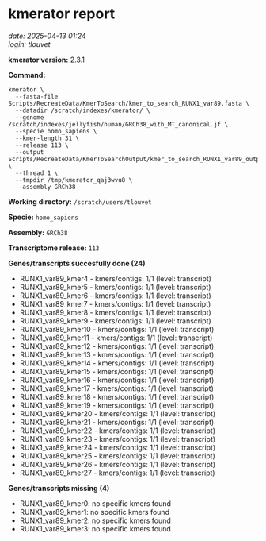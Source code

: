 # kmerator report
*date: 2025-04-13 01:24*  
*login: tlouvet*

**kmerator version:** 2.3.1

**Command:**

```
kmerator \
  --fasta-file Scripts/RecreateData/KmerToSearch/kmer_to_search_RUNX1_var89.fasta \
  --datadir /scratch/indexes/kmerator/ \
  --genome /scratch/indexes/jellyfish/human/GRCh38_with_MT_canonical.jf \
  --specie homo_sapiens \
  --kmer-length 31 \
  --release 113 \
  --output Scripts/RecreateData/KmerToSearchOutput/kmer_to_search_RUNX1_var89_output \
  --thread 1 \
  --tmpdir /tmp/kmerator_qaj3wvu8 \
  --assembly GRCh38
```

**Working directory:** `/scratch/users/tlouvet`

**Specie:** `homo_sapiens`

**Assembly:** `GRCh38`

**Transcriptome release:** `113`

**Genes/transcripts succesfully done (24)**

- RUNX1_var89_kmer4 - kmers/contigs: 1/1 (level: transcript)
- RUNX1_var89_kmer5 - kmers/contigs: 1/1 (level: transcript)
- RUNX1_var89_kmer6 - kmers/contigs: 1/1 (level: transcript)
- RUNX1_var89_kmer7 - kmers/contigs: 1/1 (level: transcript)
- RUNX1_var89_kmer8 - kmers/contigs: 1/1 (level: transcript)
- RUNX1_var89_kmer9 - kmers/contigs: 1/1 (level: transcript)
- RUNX1_var89_kmer10 - kmers/contigs: 1/1 (level: transcript)
- RUNX1_var89_kmer11 - kmers/contigs: 1/1 (level: transcript)
- RUNX1_var89_kmer12 - kmers/contigs: 1/1 (level: transcript)
- RUNX1_var89_kmer13 - kmers/contigs: 1/1 (level: transcript)
- RUNX1_var89_kmer14 - kmers/contigs: 1/1 (level: transcript)
- RUNX1_var89_kmer15 - kmers/contigs: 1/1 (level: transcript)
- RUNX1_var89_kmer16 - kmers/contigs: 1/1 (level: transcript)
- RUNX1_var89_kmer17 - kmers/contigs: 1/1 (level: transcript)
- RUNX1_var89_kmer18 - kmers/contigs: 1/1 (level: transcript)
- RUNX1_var89_kmer19 - kmers/contigs: 1/1 (level: transcript)
- RUNX1_var89_kmer20 - kmers/contigs: 1/1 (level: transcript)
- RUNX1_var89_kmer21 - kmers/contigs: 1/1 (level: transcript)
- RUNX1_var89_kmer22 - kmers/contigs: 1/1 (level: transcript)
- RUNX1_var89_kmer23 - kmers/contigs: 1/1 (level: transcript)
- RUNX1_var89_kmer24 - kmers/contigs: 1/1 (level: transcript)
- RUNX1_var89_kmer25 - kmers/contigs: 1/1 (level: transcript)
- RUNX1_var89_kmer26 - kmers/contigs: 1/1 (level: transcript)
- RUNX1_var89_kmer27 - kmers/contigs: 1/1 (level: transcript)


**Genes/transcripts missing (4)**

- RUNX1_var89_kmer0: no specific kmers found
- RUNX1_var89_kmer1: no specific kmers found
- RUNX1_var89_kmer2: no specific kmers found
- RUNX1_var89_kmer3: no specific kmers found
